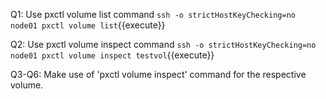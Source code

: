 Q1: Use pxctl volume list command
`ssh -o strictHostKeyChecking=no node01 pxctl volume list`{{execute}}

Q2: Use pxctl volume inspect command
`ssh -o strictHostKeyChecking=no node01 pxctl volume inspect testvol`{{execute}}  
  
Q3-Q6: Make use of 'pxctl volume inspect' command for the respective volume.
